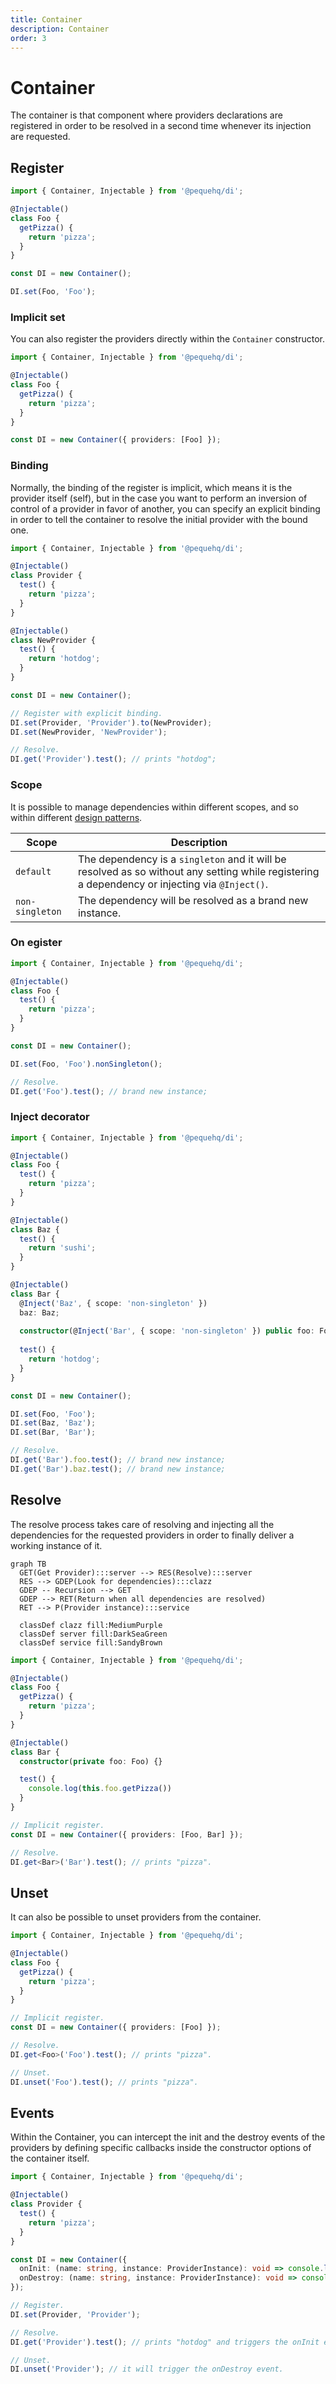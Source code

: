 ```yaml
---
title: Container
description: Container
order: 3
---
```


# Container

The container is that component where providers declarations are registered in order to be resolved in a second time 
whenever its injection are requested.

## Register

```typescript
import { Container, Injectable } from '@pequehq/di';

@Injectable()
class Foo {
  getPizza() {
    return 'pizza';
  }
}

const DI = new Container();

DI.set(Foo, 'Foo');
```

### Implicit set

You can also register the providers directly within the `Container` constructor.

```typescript
import { Container, Injectable } from '@pequehq/di';

@Injectable()
class Foo {
  getPizza() {
    return 'pizza';
  }
}

const DI = new Container({ providers: [Foo] });
```

### Binding

Normally, the binding of the register is implicit, which means it is the provider itself (self), but in the case you
want to perform an inversion of control of a provider in favor of another, you can specify an explicit binding in order
to tell the container to resolve the initial provider with the bound one.

```typescript
import { Container, Injectable } from '@pequehq/di';

@Injectable()
class Provider {
  test() {
    return 'pizza';
  }
}

@Injectable()
class NewProvider {
  test() {
    return 'hotdog';
  }
}

const DI = new Container();

// Register with explicit binding.
DI.set(Provider, 'Provider').to(NewProvider);
DI.set(NewProvider, 'NewProvider');

// Resolve.
DI.get('Provider').test(); // prints "hotdog";
```

### Scope

It is possible to manage dependencies within different scopes, and so within different [design patterns](https://en.wikipedia.org/wiki/Design_Patterns).

| Scope             | Description                                                                                                                                    |
|-------------------|------------------------------------------------------------------------------------------------------------------------------------------------|
| `default`         | The dependency is a `singleton` and it will be resolved as so without any setting while registering a dependency or injecting via `@Inject()`. |
| `non-singleton`   | The dependency will be resolved as a brand new instance.                                                                                       |

### On egister

```typescript
import { Container, Injectable } from '@pequehq/di';

@Injectable()
class Foo {
  test() {
    return 'pizza';
  }
}

const DI = new Container();

DI.set(Foo, 'Foo').nonSingleton();

// Resolve.
DI.get('Foo').test(); // brand new instance;
```

### Inject decorator

```typescript
import { Container, Injectable } from '@pequehq/di';

@Injectable()
class Foo {
  test() {
    return 'pizza';
  }
}

@Injectable()
class Baz {
  test() {
    return 'sushi';
  }
}

@Injectable()
class Bar {
  @Inject('Baz', { scope: 'non-singleton' })
  baz: Baz;
  
  constructor(@Inject('Bar', { scope: 'non-singleton' }) public foo: Foo) {}
  
  test() {
    return 'hotdog';
  }
}

const DI = new Container();

DI.set(Foo, 'Foo');
DI.set(Baz, 'Baz');
DI.set(Bar, 'Bar');

// Resolve.
DI.get('Bar').foo.test(); // brand new instance;
DI.get('Bar').baz.test(); // brand new instance;
```

## Resolve

The resolve process takes care of resolving and injecting all the dependencies for the requested providers in order to
finally deliver a working instance of it.

```mermaid
graph TB
  GET(Get Provider):::server --> RES(Resolve):::server
  RES --> GDEP(Look for dependencies):::clazz
  GDEP -- Recursion --> GET
  GDEP --> RET(Return when all dependencies are resolved)
  RET --> P(Provider instance):::service
  
  classDef clazz fill:MediumPurple
  classDef server fill:DarkSeaGreen
  classDef service fill:SandyBrown  
```

```typescript
import { Container, Injectable } from '@pequehq/di';

@Injectable()
class Foo {
  getPizza() {
    return 'pizza';
  }
}

@Injectable()
class Bar {
  constructor(private foo: Foo) {}

  test() {
    console.log(this.foo.getPizza())
  }
}

// Implicit register.
const DI = new Container({ providers: [Foo, Bar] });

// Resolve.
DI.get<Bar>('Bar').test(); // prints "pizza".
```

## Unset

It can also be possible to unset providers from the container.

```typescript
import { Container, Injectable } from '@pequehq/di';

@Injectable()
class Foo {
  getPizza() {
    return 'pizza';
  }
}

// Implicit register.
const DI = new Container({ providers: [Foo] });

// Resolve.
DI.get<Foo>('Foo').test(); // prints "pizza".

// Unset.
DI.unset('Foo').test(); // prints "pizza".
```

## Events

Within the Container, you can intercept the init and the destroy events of the providers by defining specific callbacks
inside the constructor options of the container itself.

```typescript
import { Container, Injectable } from '@pequehq/di';

@Injectable()
class Provider {
  test() {
    return 'pizza';
  }
}

const DI = new Container({ 
  onInit: (name: string, instance: ProviderInstance): void => console.log(name),
  onDestroy: (name: string, instance: ProviderInstance): void => console.log(name),
});

// Register.
DI.set(Provider, 'Provider');

// Resolve.
DI.get('Provider').test(); // prints "hotdog" and triggers the onInit event.

// Unset.
DI.unset('Provider'); // it will trigger the onDestroy event.
```
